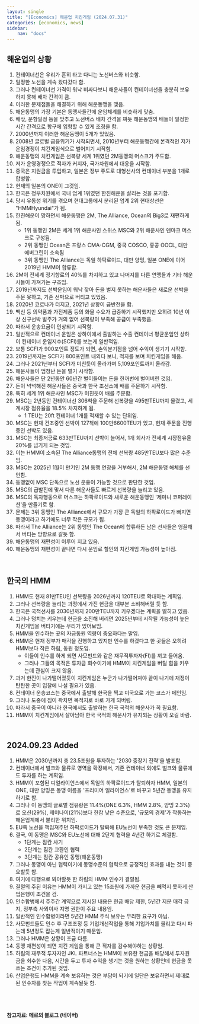```yaml
---
layout: single
title: "[Economics] 해운업 치킨게임 (2024.07.31)"
categories: [economics, news]
sidebar:
    nav: "docs"
---
```


## 해운업의 상황
1. 컨테이너선은 우리가 흔히 타고 다니는 노선버스와 비슷함.
1. 일정한 노선을 계속 왔다갔다 함.
1. 그러나 컨테이너선 가격이 워낙 비싸다보니 해운사들이 컨테이너선을 충분히 보유하지 못해 배차 간격이 큼.
1. 이러한 문제점들을 해결하기 위해 해운동맹을 맺음.
1. 해운동맹의 가장 기본은 동맹사들간에 운임체계를 비슷하게 맞춤.
1. 배삯, 운항일정 등을 맞추고 노선버스 배차 간격을 짜듯 해운동맹의 배들이 일정한 시간 간격으로 항구에 입항할 수 있게 조정을 함.
1. 2000년까지 이러한 해운동맹이 5개가 있었음.
1. 2008년 글로벌 금융위기가 시작되면서, 2010년부터 해운동맹간에 본격적인 저가 운임경쟁이 치킨게임식으로 벌어지기 시작함.
1. 해운동맹의 치킨게임은 선복량 세계 1위였던 2M동맹의 머스크가 주도함.
1. 저가 운영경쟁으로 적자가 커지자, 국가차원에서 대응을 시작함.
1. 중국은 지원금을 투입하고, 일본은 정부 주도로 대형선사의 컨테이너 부분을 1개로 합병함.
1. 현재의 일본의 ONE이 그것임.
1. 한국은 정부차원에서 국내 업계 1위였던 한진해운을 살리는 것을 포기함.
1. 당시 유동성 위기를 겪으며 현대그룹에서 분리된 업계 2위 현대상선은 "HMMHyundai"가 됨.
1. 한진해운이 망하면서 해운동맹은 2M, The Alliance, Ocean의 Big3로 재편하게 됨.
    - 1위 동맹인 2M은 세계 1위 해운사인 스위스 MSC와 2위 해운사인 덴마크 머스크로 구성됨.
    - 2위 동맹인 Ocean은 프랑스 CMA-CGM, 중국 COSCO, 홍콩 OOCL, 대만 에버그린이 소속됨
    - 3위 동맹인 The Alliance는 독일 하팍로이드, 대만 양밍, 일본 ONE에 이어 2019년 HMM이 합류함.
1. 2M이 전세계 정기항로의 40%를 차지하고 있고 나머지를 다른 연맹들과 기타 해운사들이 가져가는 구조임.
1. 2019년까지도 선박운임이 워낙 잦아 돈을 벌지 못하는 해운사들은 새로운 선박을 주문 못하고, 기존 선박으로 버티고 있었음.
1. 2020년 코로나가 터지고, 2021년 상황이 급반전을 함.
1. 백신 등 의약품과 가전제품 등의 화물 수요가 급증하기 시작했지만 오히려 10년 이상 신규선박 발주가 거의 없어 선복량이 부족해 공급이 부족했음.
1. 따라서 운송요금이 인상되기 시작함.
1. 일반적으로 컨테이너 운임은 상하이에서 출발하는 수출 컨테이너 평균운임인 상하이 컨테이너 운임지수(SCFI)를 보는게 일반적임.
1. 보통 SCFI가 900포인트 정도가 되면, 손익분기점을 넘어 수익이 생기기 시작함.
1. 2019년까지는 SCFI가 800포인트 내외다 보니, 적자를 보며 치킨게임을 해옴.
1. 그러나 2021년부터 SCFI가 미친듯이 올라가며 5,109포인트까지 올라감.
1. 해운사들이 엄청난 돈을 벌기 시작함.
1. 해운사들은 단 2년동안 60년간 벌이들이는 돈을 한꺼번에 벌어버린 것임.
1. 돈이 넉넉해진 해운사들은 중국과 한국 조선소에 배를 주문하기 시작함.
1. 특히 세계 1위 해운사인 MSC가 미친듯이 배를 주문함.
1. MSC는 2년동안 컨테이너선 306척을 주문해 선복량을 495만TEU까지 올렸고, 세계시장 점유율을 18.5% 차지하게 됨.
    - 1 TEU는 20ft 컨테이너 1개를 적재할 수 있는 단위임.
1. MSC는 현재 건조중인 선박이 127척에 100만6600TEU가 있고, 현재 주문을 진행중인 선박도 있음.
1. MSC는 최종저긍로 633만TEU까지 선박이 늘어서, 1개 회사가 전세계 시장점유율 20%를 넘기게 되는 것임.
1. 이는 HMM이 소속된 The Alliance동맹의 전체 선복량 485만TEU보다 많은 수준임.
1. MSC는 2025년 1월이 만기인 2M 동맹 연장을 거부해서, 2M 해운동맹 해체를 선언함.
1. 동맹없이 MSC 단독으로 노선 운용이 가능할 것으로 판단한 것임.
1. MSC의 급발진에 맞서 다른 해운사들도 빠르게 선복량을 늘리고 있음.
1. MSC의 독자행동으로 머스크는 하팍로이드와 새로운 해운동맹인 '제미니 코퍼레이션'을 만들기로 함.
1. 문제는 3위 동맹인 The Alliance에서 규모가 가장 큰 독일의 하팍로이드가 빠지면 동맹이라고 하기에도 너무 작은 규모가 됨.
1. 따라서 The Alliance는 2위 동맹인 The Ocean에 합류하든 남은 선사들은 영끌해서 버티는 방향으로 갈듯 함.
1. 해운동맹의 재편성이 이루어 지고 있음.
1. 해운동맹의 재편성이 끝나면 다시 운임료 할인의 치킨게임 가능성이 높아짐.

<br/>

## 한국의 HMM
1. HMM도 현재 81만TEU인 선복량을 2026년까지 120TEU로 확대하는 계획임.
1. 그러나 선복량을 늘리는 과정에서 가진 현금을 대부분 소비해버릴 듯 함.
1. 한국은 국적선사를 2030년까지 200만TEU까지 키우겠다는 계획을 밝히고 있음.
1. 그러나 덩치는 키우는데 현금을 소진해 버리면 2025년부터 시작될 가능성이 높은 치킨게임을 버티기에는 무리가 있어보임.
1. HMM을 인수하는 곳의 자금동원 역량이 중요하다는 말임.
1. HMM은 현재 정부가 매각을 진행하고 있지만 인수를 하겠다고 한 곳들은 오히려 HMM보다 작은 하림, 동원 정도임.
    - 이들이 인수를 하게 되면 사모펀드와 같은 재무적투자자(FI)를 끼고 들어옴.
    - 그러나 그들의 목적은 투자금 회수이기에 HMM이 치킨게임을 버틸 힘을 키우는데 관심이 크지 않음.
1. 과거 한진이 나가떨어졌듯이 치킨게임은 누군가 나가떨어져야 끝이 나기에 재정이 탄탄한 곳이 입찰에 나설 필요가 있음.
1. 컨테이너 운송코스는 중국에서 출발해 한국을 찍고 미국으로 가는 코스가 메인임.
1. 그러나 도중에 짐이 꽉차면 목적지로 바로 가게 되버림.
1. 따라서 중국이 아니라 한국에서도 출발하는 한국 국적의 해운사가 꼭 필요함.
1. HMM이 치킨게임에서 살아남아 한국 국적의 해운사가 유지되는 상황이 오길 바람. 

<br/>

## 2024.09.23 Added
1. HMM은 2030년까지 총 23.5조원을 투자하는 '2030 중장기 전략'을 발표함.
1. 컨테이너에서 벌크와 물류로 영역을 확장해서, 기존 컨테이너 외에도 벌크와 물류에도 투자를 하는 계획임.
1. HMM이 포함된 디얼라이언스에서 독일의 하팍로이드가 탈퇴하자 HMM, 일본의 ONE, 대만 양밍은 동맹 이름을 '프리미어 얼라이언스'로 바꾸고 5년간 동맹을 유지하기로 함.
1. 그러나 이 동맹의 글로벌 점유랑은 11.4%(ONE 6.3%, HMM 2.8%, 양밍 2.3%)로 오션(29%), 제미나이(21%)보다 한참 낮은 수준으로, '규모의 경제'가 작동하는 해운업계에서 불리한 위치임.
1. EU쪽 노선을 책임져주던 하팍로이드가 탈퇴해 EU노선이 부족한 것도 큰 문제임.
1. 결국, 이 동맹은 MSC와 EU노선에 대해 2단계 협력을 4년간 하기로 체결함.
    - 1단계는 짐칸 사기
    - 2단계는 짐칸 교환인 협력
    - 3단계는 짐칸 공유인 동맹(해운동맹)
1. 그러나 동맹이 아닌 협력이기에 동맹수준의 협력으로 긍정적인 효과를 내는 것이 중요할듯 함.
1. 여기에 다행으로 봐야할듯 한 하림의 HMM 인수가 결렬됨.
1. 결렬의 주된 이유는 HMM이 가지고 있는 15조원에 가까운 현금을 빼먹지 못하게 산업은행이 조건을 검.
1. 인수합병에서 주주간 계약으로 제시된 내용은 현금 배당 제한, 5년간 지분 매각 금지, 정부측 사외이사 지명 권한이 주요 내용임.
1. 일반적인 인수합병이라면 5년간 HMM 주식 보유는 무리한 요구가 아님.
1. 사모펀드들도 인수 후 구조조정 등 기업개선작업을 통해 기업가치를 올리고 다시 파는데 5년정도 잡는게 일반적이기 때문임.
1. 그러나 HMM은 상황이 조금 다름.
1. 동맹 재편성이 되면 치킨 게임을 통해 큰 적자를 감수해야하는 상황임.
1. 하림의 재무적 투자자인 JKL 파트너스는 HMM이 보유한 현금을 배당해서 투자원금을 회수한 다음, 시간을 두고 투자 수익을 챙기는 것을 원하는 상황인데 현금을 못쓰는 조건이 추가된 것임.
1. 산업은행도 HMM을 계속 보유하는 것은 부담이 되기에 일단은 보유하면서 제대로 된 인수자를 찾는 작업이 계속될듯 함.

<br/>
<br/>

#### 참고자료: 메르의 블로그 (네이버) 